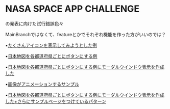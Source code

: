 # NASA SPACE APP CHALLENGE 

の発表に向けた試行錯誤色々

MainBranchではなくて、featureとかでそれぞれ機能を作った方がいいのでは？


▪️[たくさんアイコンを表示してみようとした例](./simple-icon)

▪️[日本地図を各都道府県ごとにボタンにする例](./simple-svg)

▪️[日本地図を各都道府県ごとにボタンにする例にモーダルウインドウ表示を作成した](./simple-svg-modal)

▪️[画像がアニメーションするサンプル](./image-animation)

▪️[日本地図を各都道府県ごとにボタンにする例にモーダルウインドウ表示を作成した+さらにサンプルページをつけているパターン](./simple-svg-modal-popup)